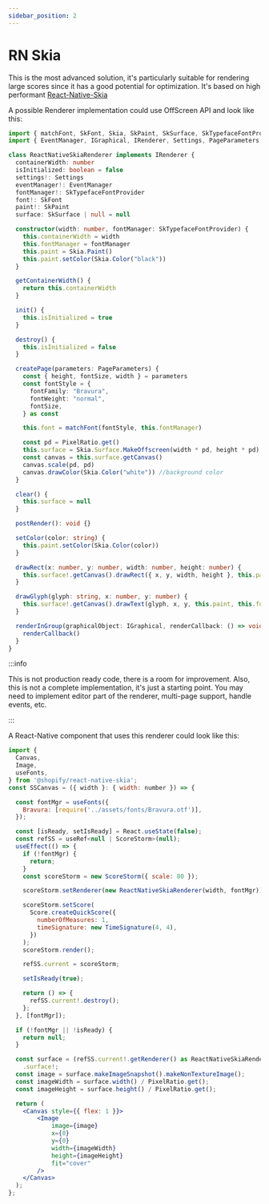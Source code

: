 ```yaml
---
sidebar_position: 2
---
```


# RN Skia

This is the most advanced solution, it's particularly suitable for rendering large scores since it has a good potential for optimization. It's based on high performant [React-Native-Skia](https://github.com/Shopify/react-native-skia)

A possible Renderer implementation could use OffScreen API and look like this:

```ts
import { matchFont, SkFont, Skia, SkPaint, SkSurface, SkTypefaceFontProvider } from "@shopify/react-native-skia"
import { EventManager, IGraphical, IRenderer, Settings, PageParameters } from "@score-storm/core"

class ReactNativeSkiaRenderer implements IRenderer {
  containerWidth: number
  isInitialized: boolean = false
  settings!: Settings
  eventManager!: EventManager
  fontManager!: SkTypefaceFontProvider
  font!: SkFont
  paint!: SkPaint
  surface: SkSurface | null = null

  constructor(width: number, fontManager: SkTypefaceFontProvider) {
    this.containerWidth = width
    this.fontManager = fontManager
    this.paint = Skia.Paint()
    this.paint.setColor(Skia.Color("black"))
  }

  getContainerWidth() {
    return this.containerWidth
  }

  init() {
    this.isInitialized = true
  }

  destroy() {
    this.isInitialized = false
  }

  createPage(parameters: PageParameters) {
    const { height, fontSize, width } = parameters
    const fontStyle = {
      fontFamily: "Bravura",
      fontWeight: "normal",
      fontSize,
    } as const

    this.font = matchFont(fontStyle, this.fontManager)

    const pd = PixelRatio.get()
    this.surface = Skia.Surface.MakeOffscreen(width * pd, height * pd)
    const canvas = this.surface.getCanvas()
    canvas.scale(pd, pd)
    canvas.drawColor(Skia.Color("white")) //background color
  }

  clear() {
    this.surface = null
  }

  postRender(): void {}

  setColor(color: string) {
    this.paint.setColor(Skia.Color(color))
  }

  drawRect(x: number, y: number, width: number, height: number) {
    this.surface!.getCanvas().drawRect({ x, y, width, height }, this.paint)
  }

  drawGlyph(glyph: string, x: number, y: number) {
    this.surface!.getCanvas().drawText(glyph, x, y, this.paint, this.font)
  }

  renderInGroup(graphicalObject: IGraphical, renderCallback: () => void) {
    renderCallback()
  }
}
```

:::info

This is not production ready code, there is a room for improvement. Also, this is not a complete implementation, it's just a starting point. You may need to implement editor part of the renderer, multi-page support, handle events, etc.

:::

A React-Native component that uses this renderer could look like this:

```jsx
import {
  Canvas,
  Image,
  useFonts,
} from '@shopify/react-native-skia';
const SSCanvas = ({ width }: { width: number }) => {

  const fontMgr = useFonts({
    Bravura: [require('../assets/fonts/Bravura.otf')],
  });

  const [isReady, setIsReady] = React.useState(false);
  const refSS = useRef<null | ScoreStorm>(null);
  useEffect(() => {
    if (!fontMgr) {
      return;
    }
    const scoreStorm = new ScoreStorm({ scale: 80 });

    scoreStorm.setRenderer(new ReactNativeSkiaRenderer(width, fontMgr));

    scoreStorm.setScore(
      Score.createQuickScore({
        numberOfMeasures: 1,
        timeSignature: new TimeSignature(4, 4),
      })
    );
    scoreStorm.render();

    refSS.current = scoreStorm;

    setIsReady(true);

    return () => {
      refSS.current!.destroy();
    };
  }, [fontMgr]);

  if (!fontMgr || !isReady) {
    return null;
  }

  const surface = (refSS.current!.getRenderer() as ReactNativeSkiaRenderer)
    .surface!;
  const image = surface.makeImageSnapshot().makeNonTextureImage();
  const imageWidth = surface.width() / PixelRatio.get();
  const imageHeight = surface.height() / PixelRatio.get();

  return (
    <Canvas style={{ flex: 1 }}>
        <Image
            image={image}
            x={0}
            y={0}
            width={imageWidth}
            height={imageHeight}
            fit="cover"
        />
    </Canvas>
  );
};
```
